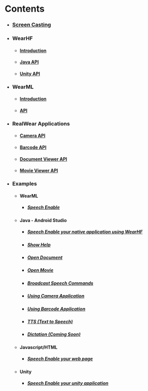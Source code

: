 # Contents 
  - ### [Screen Casting](https://github.com/realwear/Developer-Examples/wiki/Screen-Casting)
  - ### WearHF
    - #### [Introduction](https://github.com/realwear/Developer-Examples/wiki/WearHF-Introduction)
    - #### [Java API](https://github.com/realwear/Developer-Examples/wiki/WearHF:-API)
    - #### [Unity API](https://github.com/realwear/Unity-Plugin)
  - ### WearML
    - #### [Introduction](https://github.com/realwear/Developer-Examples/wiki/WearML:-Introduction)
    - #### [API](https://github.com/realwear/Developer-Examples/wiki/WearML-API)
  - ### RealWear Applications
    - #### [Camera API](https://github.com/realwear/Developer-Examples/wiki/Camera-API)
    - #### [Barcode API](https://github.com/realwear/Developer-Examples/wiki/Barcode-API)
    - #### [Document Viewer API](https://github.com/realwear/Developer-Examples/wiki/Document-Viewer-API)
    - #### [Movie Viewer API](https://github.com/realwear/Developer-Examples/wiki/Movie-Player-API)
  - ### Examples
       - #### WearML
            - ##### [Speech Enable](https://github.com/realwear/Developer-Examples/wiki/WearML-Example)
       - #### Java - Android Studio
            - ##### [Speech Enable your native application using WearHF](https://github.com/realwear/Developer-Examples/wiki/WearHF:-Embedded-Speech-Commands)
            - ##### [Show Help](https://raw.githubusercontent.com/realwear/Developer-Examples/master/ShowHelpExample/app/src/main/java/sample/realwear/com/showhelpexample/MainActivity.java)
            - ##### [Open Document](https://raw.githubusercontent.com/realwear/Developer-Examples/master/ViewDocumentExample/app/src/main/java/com/samples/realwear/viewdocumentexample/MainActivity.java)
            - ##### [Open Movie](https://raw.githubusercontent.com/realwear/Developer-Examples/master/ViewVideoExample/app/src/main/java/sample/realwear/com/viewvideoexample/MainActivity.java)
            - ##### [Broadcast Speech Commands](https://raw.githubusercontent.com/realwear/Developer-Examples/master/BroadcastSpeechExample/app/src/main/java/sample/realwear/com/broadcastspeechexample/MainActivity.java)
            - ##### [Using Camera Application](https://github.com/realwear/Developer-Examples/blob/master/Camera%20Example/app/src/main/java/com/samples/realwear/camera/MainActivity.java)
            - ##### [Using Barcode Application](https://github.com/realwear/Developer-Examples/blob/master/Barcode%20Example/app/src/main/java/samples/realwear/com/barcodeexample/MainActivity.java)
            - ##### [TTS (Text to Speech)](https://raw.githubusercontent.com/realwear/Developer-Examples/master/TTS/app/src/main/java/com/samples/realwear/tts/MainActivity.java)
            - ##### [Dictation (Coming Soon)](https://raw.githubusercontent.com/realwear/Developer-Examples/master/Dictation/app/src/main/java/com/samples/realwear/dictation/MainActivity.java)
       - #### Javascript/HTML
            - ##### [Speech Enable your web page](https://github.com/realwear/WML-HTML-Example/wiki)
       - #### Unity
            - ##### [Speech Enable your unity application](https://github.com/realwear/Unity-Plugin/wiki)
